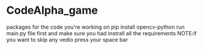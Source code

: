 # CodeAlpha_game
packages for the code you're working on
pip install opencv-python
run main.py file first and make sure you had instrall all the requirements 
NOTE:if you want to skip any vedio press your space bar
